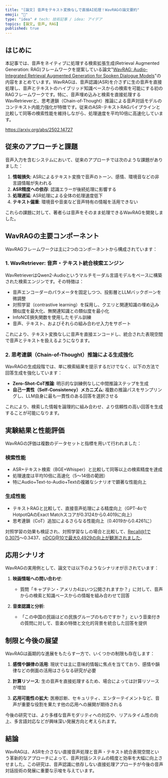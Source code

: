 ```yaml
---
title: "[論文] 音声をテキスト変換なしで直接AI処理！WavRAGの論文要約"
emoji: "🌊"
type: "idea" # tech: 技術記事 / idea: アイデア
topics: [論文, 音声, RAG]
published: true
---
```


## はじめに
本記事では、音声をネイティブに処理する検索拡張生成(Retrieval Augmented Generation: RAG)フレームワークを提案している論文"[WavRAG: Audio-Integrated Retrieval Augmented Generation for Spoken Dialogue Models](https://arxiv.org/abs/2502.14727)"の内容をまとめています。WavRAGは、音声認識(ASR)を介さずに生の音声を直接処理し、音声とテキストのハイブリッド知識ベースからの検索を可能にする初のRAGフレームワークです。特に、音声埋め込みと検索を直接処理するWavRetrieverと、思考連鎖（Chain-of-Thought）推論による音声対話モデルのコンテキスト内能力強化が特徴です。従来のASR-テキストRAGパイプラインと比較して同等の検索性能を維持しながら、処理速度を平均10倍に高速化しています。

https://arxiv.org/abs/2502.14727

## 従来のアプローチと課題

音声入力を含むシステムにおいて、従来のアプローチでは次のような課題がありました：

1. **情報損失**: ASRによるテキスト変換で音声のトーン、感情、環境音などの非言語情報が失われる
2. **ASR精度への依存**: 認識エラーが後続処理に影響する
3. **処理遅延**: ASR処理による全体の処理速度低下
4. **テキスト偏重**: 環境音や音楽など音声特有の情報を活用できない

これらの課題に対して、著者らは音声をそのまま処理できるWavRAGを開発しました。

## WavRAGの主要コンポーネント

WavRAGフレームワークは主に2つのコンポーネントから構成されています：

### 1. WavRetriever: 音声・テキスト統合検索エンジン

WavRetrieverはQwen2-Audioというマルチモーダル言語モデルをベースに構築された検索エンジンです。その特徴は：

- 音声エンコーダーのパラメータを固定しつつ、投影層とLLMバックボーンを微調整
- 対照学習（contrastive learning）を採用し、クエリと関連知識の埋め込み類似度を最大化、無関連知識との類似度を最小化
- InfoNCE損失関数を使用したモデル訓練
- 音声、テキスト、およびそれらの組み合わせ入力をサポート

これにより、テキスト変換なしに音声を直接エンコードし、統合された表現空間で音声とテキストを扱えるようになります。

### 2. 思考連鎖（Chain-of-Thought）推論による生成強化

WavRAGの生成段階では、単に検索結果を提示するだけでなく、以下の方法で回答生成を強化しています：

- **Zero-Shot-CoT推論**: 明示的な訓練例なしに中間推論ステップを生成
- **自己一貫性（Self-Consistency）メカニズム**: 複数の推論パスをサンプリングし、LLM自身に最も一貫性のある回答を選択させる

これにより、検索した情報を論理的に組み合わせ、より信頼性の高い回答を生成することが可能になります。

## 実験結果と性能評価

WavRAGの評価は複数のデータセットと指標を用いて行われました：

### 検索性能

- ASR+テキスト検索（BGE+Whisper）と比較して同等以上の検索精度を達成
- 処理速度は平均10倍に高速化（5～14倍の範囲）
- 特にAudio+Text-to-Audio+Textの複雑なシナリオで顕著な性能向上

### 生成性能

- テキストRAGと比較して、直接音声処理による精度向上（GPT-4oでHotpotQAのExact Matchスコアが0.3124から0.4019に向上）
- 思考連鎖（CoT）追加によるさらなる性能向上（0.4019から0.4261に）

対照学習の効果も検証され、対照学習なしの場合と比較して、Recall@1で0.3075～0.3437、nDCG@10で最大0.4929の向上が観測されました。

## 応用シナリオ

WavRAGの実用例として、論文では以下のようなシナリオが示されています：

1. **映画情報への問い合わせ**:
   - 質問「キャプテン・アメリカ4はいつ公開されますか？」に対して、音声からの検索と知識ベースからの情報を組み合わせて回答

2. **音楽認識と分析**:
   - 「この中国の民謡はどの民族グループのものですか？」という音楽付きの質問に対して、音楽の特徴と文化的背景を統合した回答を提供

## 制限と今後の展望

WavRAGは画期的な進展をもたらす一方で、いくつかの制限も存在します：

1. **感情や韻律の活用**: 現状では主に意味的情報に焦点を当てており、感情や韻律などの側面の活用はさらなる研究が必要

2. **計算リソース**: 生の音声を直接処理するため、場合によっては計算リソースが増加

3. **応用可能性の拡大**: 医療診断、セキュリティ、エンターテイメントなど、音声が重要な役割を果たす他の応用への展開が期待される

今後の研究では、より多様な音声モダリティへの対応や、リアルタイム性の向上、多言語対応などが興味深い発展方向と考えられます。

## 結論

WavRAGは、ASRを介さない直接音声処理と音声・テキスト統合表現空間という革新的なアプローチによって、音声対話システムの精度と効率を大幅に向上させました。この研究は、音声認識に依存しない直接処理アプローチが今後の音声対話技術の発展に重要な示唆を与えています。